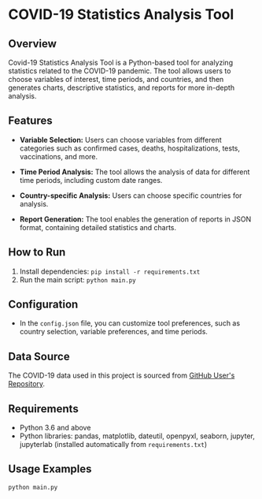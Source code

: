 # COVID-19 Statistics Analysis Tool

## Overview

Covid-19 Statistics Analysis Tool is a Python-based tool for analyzing statistics related to the COVID-19 pandemic. The tool allows users to choose variables of interest, time periods, and countries, and then generates charts, descriptive statistics, and reports for more in-depth analysis.

## Features

- **Variable Selection:** Users can choose variables from different categories such as confirmed cases, deaths, hospitalizations, tests, vaccinations, and more.

- **Time Period Analysis:** The tool allows the analysis of data for different time periods, including custom date ranges.

- **Country-specific Analysis:** Users can choose specific countries for analysis.

- **Report Generation:** The tool enables the generation of reports in JSON format, containing detailed statistics and charts.

## How to Run

1. Install dependencies: `pip install -r requirements.txt`
2. Run the main script: `python main.py`

## Configuration

- In the `config.json` file, you can customize tool preferences, such as country selection, variable preferences, and time periods.

## Data Source

The COVID-19 data used in this project is sourced from [GitHub User's Repository](link/do/repository).

## Requirements

- Python 3.6 and above
- Python libraries: pandas, matplotlib, dateutil, openpyxl, seaborn, jupyter, jupyterlab (installed automatically from `requirements.txt`)

## Usage Examples

```bash
python main.py
